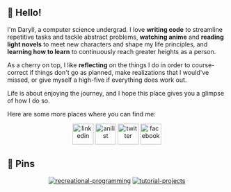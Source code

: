 ## 🙂 Hello!

I'm Daryll, a computer science undergrad. I love **writing code** to streamline repetitive tasks and tackle abstract problems, **watching anime** and **reading light novels** to meet new characters and shape my life principles, and **learning how to learn** to continuously reach greater heights as a person.

As a cherry on top, I like **reflecting** on the things I do in order to course-correct if things don't go as planned, make realizations that I would've missed, or give myself a high-five if everything does work out.

Life is about enjoying the journey, and I hope this place gives you a glimpse of how I do so.

Here are some more places where you can find me:

<div align="center">
  <a href="https://www.linkedin.com/in/daryll-ko/" target="_blank" rel="noopener noreferrer"><img src="https://bankimooncentre.org/wp-content/uploads/2020/05/LinkedIn-Icon-Square.png" alt="linkedin" height="48"></a>
  <a href="https://anilist.co/user/daryll" target="_blank" rel="noopener noreferrer"><img src="https://anilist.co/img/icons/android-chrome-512x512.png" alt="anilist" height="48"></a>
  <a href="https://twitter.com/daryll_ko" target="_blank" rel="noopener noreferrer"><img src="https://seeklogo.com/images/T/twitter-icon-square-logo-108D17D373-seeklogo.com.png" alt="twitter" height="48"></a>
  <a href="https://www.facebook.com/daryll.ko.3" target="_blank" rel="noopener noreferrer"><img src="https://upload.wikimedia.org/wikipedia/commons/thumb/1/16/Facebook-icon-1.png/640px-Facebook-icon-1.png" alt="facebook" height="48"></a>
</div>

## 📌 Pins

<div align="center">

[![recreational-programming](https://github-readme-stats.vercel.app/api/pin/?username=daryll-ko&repo=recreational-programming&theme=github_dark)](https://github.com/daryll-ko/rp)
[![tutorial-projects](https://github-readme-stats.vercel.app/api/pin/?username=daryll-ko&repo=tutorial-projects&theme=github_dark)](https://github.com/daryll-ko/tutorial-projects)

</div>
